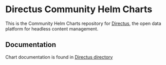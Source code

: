 # Directus Community Helm Charts

This is the Community Helm Charts repository for [Directus](https://directus.io/), the open data platform for headless content management.
 
## Documentation

Chart documentation is found in [Directus directory](charts/directus/README.md)
